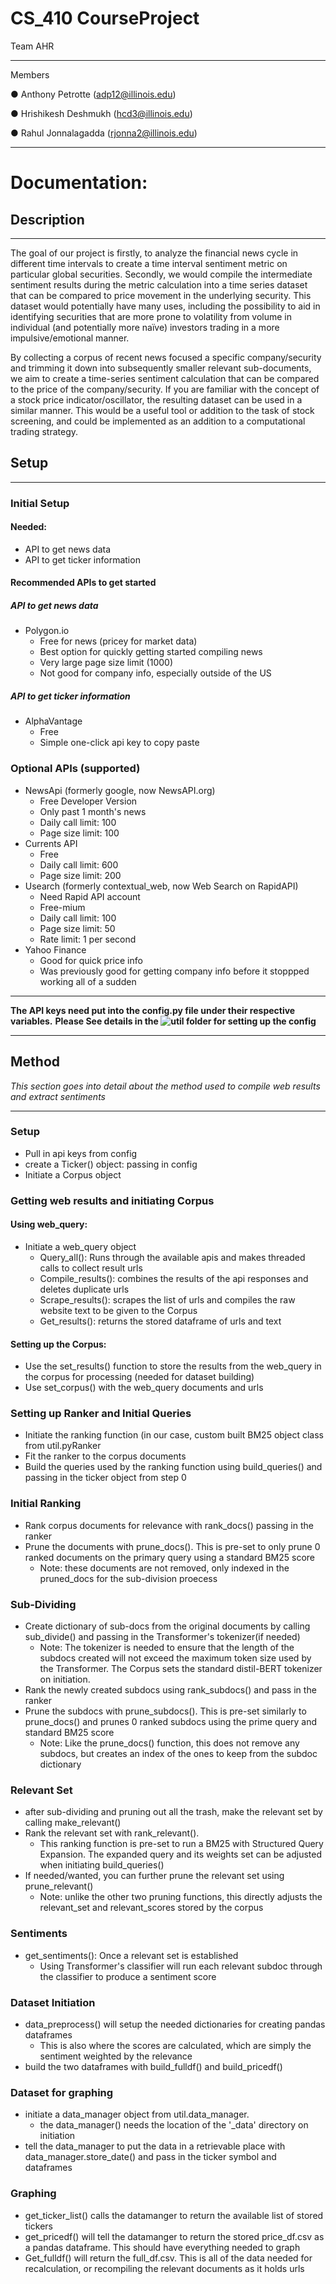 # CS_410 CourseProject

Team AHR
***
Members

●	Anthony Petrotte (adp12@illinois.edu)

●	Hrishikesh Deshmukh (hcd3@illinois.edu)

●	Rahul Jonnalagadda (rjonna2@illinois.edu)

***
# Documentation:

## Description
------

The goal of our project is firstly, to analyze the financial news cycle in different time intervals to create a time interval sentiment metric on particular global securities. Secondly, we would compile the intermediate sentiment results during the metric calculation into a time series dataset that can be compared to price movement in the underlying security. This dataset would potentially have many uses, including the possibility to aid in identifying securities that are more prone to volatility from volume in individual (and potentially more naïve) investors trading in a more impulsive/emotional manner. 

By collecting a corpus of recent news focused a specific company/security and trimming it down into subsequently smaller relevant sub-documents, we aim to create a time-series sentiment calculation that can be compared to the price of the company/security. If you are familiar with the concept of a stock price indicator/oscillator, the resulting dataset can be used in a similar manner. This would be a useful tool or addition to the task of stock screening, and could be implemented as an addition to a computational trading strategy.


## Setup
------


### Initial Setup
  

#### Needed:
* API to get news data
* API to get ticker information

#### Recommended APIs to get started

##### API to get news data
* Polygon.io
  * Free for news (pricey for market data)
  * Best option for quickly getting started compiling news
  * Very large page size limit (1000)
  * Not good for company info, especially outside of the US

##### API to get ticker information
* AlphaVantage
  * Free
  * Simple one-click api key to copy paste
 
### Optional APIs (supported)
* NewsApi (formerly google, now NewsAPI.org)
  * Free Developer Version
  * Only past 1 month's news
  * Daily call limit: 100
  * Page size limit: 100
* Currents API
  * Free
  * Daily call limit: 600
  * Page size limit: 200
* Usearch (formerly contextual_web, now Web Search on RapidAPI)
  * Need Rapid API account
  * Free-mium
  * Daily call limit: 100
  * Page size limit: 50
  * Rate limit: 1 per second
* Yahoo Finance
  * Good for quick price info
  * Was previously good for getting company info before it stoppped working all of a sudden

***
**The API keys need put into the config.py file under their respective variables.**
**Please See details in the ![util](./util/) folder for setting up the config**
***

## Method
*This section goes into detail about the method used to compile web results and extract sentiments*
***

### Setup
* Pull in api keys from config
* create a Ticker() object: passing in config
* Initiate a Corpus object
### Getting web results and initiating Corpus
#### Using web_query:
* Initiate a web_query object
  * Query_all(): Runs through the available apis and makes threaded calls to collect result urls
  * Compile_results(): combines the results of the api responses and deletes duplicate urls
  * Scrape_results(): scrapes the list of urls and compiles the raw website text to be given to the Corpus
  * Get_results(): returns the stored dataframe of urls and text
#### Setting up the Corpus:
* Use the set_results() function to store the results from the web_query in the corpus for processing (needed for dataset building)
* Use set_corpus() with the web_query documents and urls
### Setting up Ranker and Initial Queries
* Initiate the ranking function (in our case, custom built BM25 object class from util.pyRanker
* Fit the ranker to the corpus documents
* Build the queries used by the ranking function using build_queries() and passing in the ticker object from step 0
### Initial Ranking
* Rank corpus documents for relevance with rank_docs() passing in the ranker
* Prune the documents with prune_docs(). This is pre-set to only prune 0 ranked documents on the primary query using a standard BM25 score
  * Note: these documents are not removed, only indexed in the pruned_docs for the sub-division proecess
### Sub-Dividing
* Create dictionary of sub-docs from the original documents by calling sub_divide() and passing in the Transformer's tokenizer(if needed)
  * Note: The tokenizer is needed to ensure that the length of the subdocs created will not exceed the maximum token size used by the Transformer. The Corpus sets the standard distil-BERT tokenizer on initiation.
* Rank the newly created subdocs using rank_subdocs() and pass in the ranker
* Prune the subdocs with prune_subdocs(). This is pre-set similarly to prune_docs() and prunes 0 ranked subdocs using the prime query and standard BM25 score
  * Note: Like the prune_docs() function, this does not remove any subdocs, but creates an index of the ones to keep from the subdoc dictionary
### Relevant Set
* after sub-dividing and pruning out all the trash, make the relevant set by calling make_relevant()
* Rank the relevant set with rank_relevant().
  * This ranking function is pre-set to run a BM25 with Structured Query Expansion. The expanded query and its weights set can be adjusted when initiating build_queries()
* If needed/wanted, you can further prune the relevant set using prune_relevant()
  * Note: unlike the other two pruning functions, this directly adjusts the relevant_set and relevant_scores stored by the corpus
### Sentiments
* get_sentiments(): Once a relevant set is established
  * Using Transformer's classifier will run each relevant subdoc through the classifier to produce a sentiment score
### Dataset Initiation
* data_preprocess() will setup the needed dictionaries for creating pandas dataframes
  * This is also where the scores are calculated, which are simply the sentiment weighted by the relevance
* build the two dataframes with build_fulldf() and build_pricedf()
### Dataset for graphing
* initiate a data_manager object from util.data_manager.
  * the data_manager() needs the location of the '_data' directory on initiation
* tell the data_manager to put the data in a retrievable place with data_manager.store_date() and pass in the ticker symbol and dataframes
### Graphing
* get_ticker_list() calls the datamanger to return the available list of stored tickers 
* get_pricedf() will tell the datamanger to return the stored price_df.csv as a pandas dataframe. This should have everything needed to graph
* Get_fulldf() will return the full_df.csv. This is all of the data needed for recalculation, or recompiling the relevant documents as it holds urls
